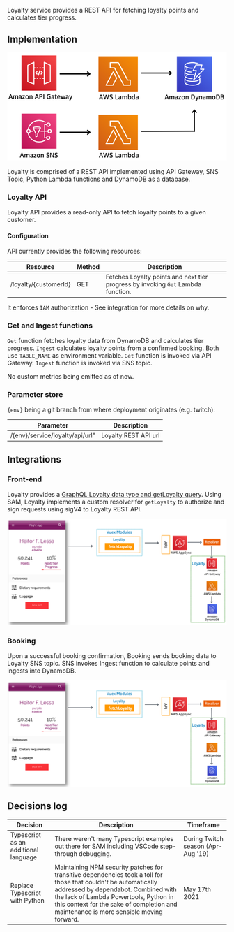 
Loyalty service provides a REST API for fetching loyalty points and calculates tier progress.

## Implementation

![Loyalty Infrastructure Architecture](../../../media/loyalty-infra-architecture.png)

Loyalty is comprised of a REST API implemented using API Gateway, SNS Topic, Python Lambda functions and DynamoDB as a database.

### Loyalty API

Loyalty API provides a read-only API to fetch loyalty points to a given customer. 

#### Configuration

API currently provides the following resources:

Resource | Method | Description
------------------------------------------------- | ---------------------- | --------------------------------------------------------------------
/loyalty/{customerId} | GET | Fetches Loyalty points and next tier progress by invoking `Get` Lambda function.

It enforces `IAM` authorization - See integration for more details on why.

### Get and Ingest functions

`Get` function fetches loyalty data from DynamoDB and calculates tier progress. `Ingest` calculates loyalty points from a confirmed booking. Both use `TABLE_NAME` as environment variable. `Get` function is invoked via API Gateway. `Ingest` function is invoked via SNS topic.

No custom metrics being emitted as of now.

### Parameter store

`{env}` being a git branch from where deployment originates (e.g. twitch):

Parameter | Description
------------------------------------------------- | ---------------------------------------------------------------------------------
/{env}/service/loyalty/api/url" | Loyalty REST API url

## Integrations

### Front-end

Loyalty provides a [GraphQL Loyalty data type and getLoyalty query](../../../amplify/backend/api/awsserverlessairline/schema.graphql). Using SAM, Loyalty implements a custom resolver for `getLoyalty` to authorize and sign requests using sigV4 to Loyalty REST API.

![Loyalty front-end integration](../../../media/loyalty-frontend-integration.png)

### Booking

Upon a successful booking confirmation, Booking sends booking data to Loyalty SNS topic. SNS invokes Ingest function to calculate points and ingests into DynamoDB.

![Booking integration](../../../media/frontend_modules_loyalty.png)


## Decisions log

Decision | Description | Timeframe
------------------------------------------------- | --------------------------------------------------------------------------------- | -------------------------------------------------
Typescript as an additional language | There weren't many Typescript examples out there for SAM including VSCode step-through debugging. | During Twitch season (Apr-Aug '19)
Replace Typescript with Python | Maintaining NPM security patches for transitive dependencies took a toll for those that couldn't be automatically addressed by dependabot. Combined with the lack of Lambda Powertools, Python in this context for the sake of completion and maintenance is more sensible moving forward. | May 17th 2021
